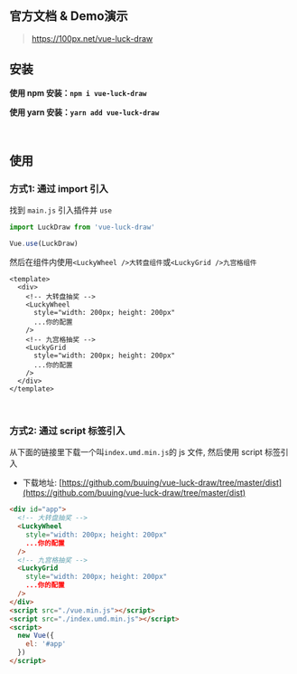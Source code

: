 
## 官方文档 & Demo演示

> https://100px.net/vue-luck-draw

## 安装

**使用 npm 安装：`npm i vue-luck-draw`**

**使用 yarn 安装：`yarn add vue-luck-draw`**

<br />

## 使用

### 方式1: 通过 import 引入

找到 `main.js` 引入插件并 `use`

```js
import LuckDraw from 'vue-luck-draw'

Vue.use(LuckDraw)
```

然后在组件内使用`<LuckyWheel />大转盘组件`或`<LuckyGrid />九宫格组件`

```vue
<template>
  <div>
    <!-- 大转盘抽奖 -->
    <LuckyWheel
      style="width: 200px; height: 200px"
      ...你的配置
    />
    <!-- 九宫格抽奖 -->
    <LuckyGrid
      style="width: 200px; height: 200px"
      ...你的配置
    />
  </div>
</template>
```

<br />

### 方式2: 通过 script 标签引入

从下面的链接里下载一个叫`index.umd.min.js`的 js 文件, 然后使用 script 标签引入

- 下载地址: [https://github.com/buuing/vue-luck-draw/tree/master/dist](https://github.com/buuing/vue-luck-draw/tree/master/dist)

```html
<div id="app">
  <!-- 大转盘抽奖 -->
  <LuckyWheel
    style="width: 200px; height: 200px"
    ...你的配置
  />
  <!-- 九宫格抽奖 -->
  <LuckyGrid
    style="width: 200px; height: 200px"
    ...你的配置
  />
</div>
<script src="./vue.min.js"></script>
<script src="./index.umd.min.js"></script>
<script>
  new Vue({
    el: '#app'
  })
</script>
```

<br />
